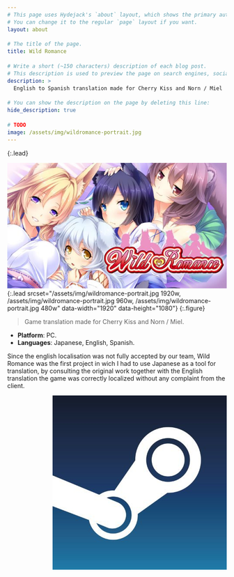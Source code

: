```yaml
---
# This page uses Hydejack's `about` layout, which shows the primary author's picture and about text at the top.
# You can change it to the regular `page` layout if you want.
layout: about

# The title of the page.
title: Wild Romance

# Write a short (~150 characters) description of each blog post.
# This description is used to preview the page on search engines, social media, etc.
description: >
  English to Spanish translation made for Cherry Kiss and Norn / Miel

# You can show the description on the page by deleting this line:
hide_description: true

# TODO
image: /assets/img/wildromance-portrait.jpg
---
```

{:.lead}

![Screenshot](/assets/img/wildromance-portrait.jpg){:.lead srcset="/assets/img/wildromance-portrait.jpg 1920w, /assets/img/wildromance-portrait.jpg 960w, /assets/img/wildromance-portrait.jpg 480w" data-width="1920" data-height="1080"}
{:.figure}

> Game translation made for Cherry Kiss and Norn / Miel.

<ul>
  <li><b id="notice">Platform</b>: PC.</li>
  <li><b id="notice">Languages</b>: Japanese, English, Spanish.</li>
</ul>

<p>Since the english localisation was not fully accepted by our team, Wild Romance was the first project in wich I had to use Japanese as a tool for translation, by consulting the original work together with the English translation the game was correctly localized without any complaint from the client.</p>

<div>
  <a class="imgclass" href="https://store.steampowered.com/app/493450/Wild_Romance/" target="_blank">
    <img align="right" class="game-social" src="/assets/img/steam-small.jpg"/>
  </a>
</div>

